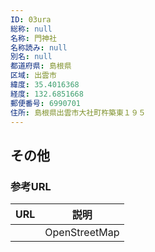 ```yaml
---
ID: 03ura
総称: null
名称: 門神社
名称読み: null
別名: null
都道府県: 島根県
区域: 出雲市
緯度: 35.4016368
経度: 132.6851668
郵便番号: 6990701
住所: 島根県出雲市大社町杵築東１９５
---
```


## その他

### 参考URL

| URL | 説明          |
| --- | ------------- |
|     | OpenStreetMap |
